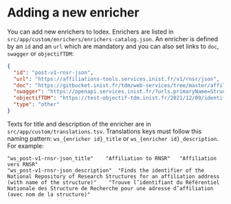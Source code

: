 # Adding a new enricher

You can add new enrichers to lodex. Enrichers are listed in `src/app/custom/enrichers/enrichers-catalog.json`. An enricher is defined by an `id` and an `url` which are mandatory and you can also set links to `doc`, `swagger` or `objectifTDM`:

```json
{
  "id": "post-v1-rnsr-json",
  "url": "https://affiliations-tools.services.inist.fr/v1/rnsr/json",
  "doc": "https://gitbucket.inist.fr/tdm/web-services/tree/master/affiliations-tools#v1%252frnsr%252fjson",
  "swagger": "https://openapi.services.inist.fr/?urls.primaryName=Structuration%20%26%20enrichissements%20d%27affiliations#/affiliations/post-v1-rnsr-conditor",
  "objectifTDM": "https://test-objectif-tdm.inist.fr/2021/12/09/identifiants-rnsr-adresse/",
  "type": "other"
}
```

Texts for title and description of the enricher are in `src/app/custom/translations.tsv`. Translations keys must follow this naming pattern: `ws_{enricher id}_title` or `ws_{enricher id}_description`. For example:
```
"ws_post-v1-rnsr-json_title"	"Affiliation to RNSR"	"Affiliation vers RNSR"
"ws_post-v1-rnsr-json_description"	"Finds the identifier of the National Repository of Research Structures for an affiliation address (with name of the structure)"	"Trouve l’identifiant du Référentiel Nationale des Structure de Recherche pour une adresse d’affiliation (avec nom de la structure)"
```
